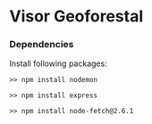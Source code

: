 # Visor Geoforestal

### Dependencies
Install following packages:

`>> npm install nodemon` 

`>> npm install express`

`>> npm install node-fetch@2.6.1`

